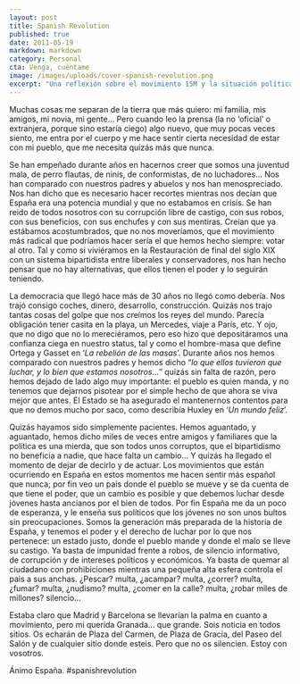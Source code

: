```yaml
---
layout: post
title: Spanish Revolution
published: true
date: 2011-05-19
markdown: markdown
category: Personal
cta: Venga, cuéntame
image: /images/uploads/cover-spanish-revolution.png
excerpt: "Una reflexión sobre el movimiento 15M y la situación política en España."
---
```


Muchas cosas me separan de la tierra que más quiero: mi familia, mis amigos, mi novia, mi gente… Pero cuando leo la
prensa (la no ‘oficial’ o extranjera, porque sino estaría ciego) algo nuevo, que muy pocas veces siento, me entra por
el cuerpo y me hace sentir cierta necesidad de estar con mi pueblo, que me necesita quizás más que nunca.

Se han empeñado durante años en hacernos creer que somos una juventud mala, de perro flautas, de ninis, de conformistas,
de no luchadores… Nos han comparado con nuestros padres y abuelos y nos han menospreciado. Nos han dicho que es
necesario hacer recortes mientras nos decían que España era una potencia mundial y que no estabamos en crisis. Se han
reido de todos nosotros con su corrupción libre de castigo, con sus robos, con sus beneficios, con sus enchufes y con
sus mentiras. Creían que ya estábamos acostumbrados, que no nos moveríamos, que el movimiento más radical que podríamos
hacer sería el que hemos hecho siempre: votar al otro. Tal y como si viviéramos en la Restauración de final del siglo
XIX con un sistema bipartidista entre liberales y conservadores, nos han hecho pensar que no hay alternativas, que ellos
tienen el poder y lo seguirán teniendo.

La democracia que llegó hace más de 30 años no llegó como debería. Nos trajó consigo coches, dinero, desarrollo,
construcción. Quizás nos trajo tantas cosas del golpe que nos creímos los reyes del mundo. Parecía obligación tener
casita en la playa, un Mercedes, viaje a París, etc. Y ojo, que no digo que no lo mereciéramos, pero eso hizo que
depositáramos una confianza ciega en nuestro status, tal y como el hombre-masa que define Ortega y Gasset en ‘_La
rebelión de las masas_’. Durante años nos hemos comparado con nuestros padres y hemos dicho “_lo que ellos tuvieron que
luchar, y lo bien que estamos nosotros…_” quizás sin falta de razón, pero hemos dejado de lado algo muy importante: el
pueblo es quien manda, y no tenemos que dejarnos pisotear por el simple hecho de que ahora se viva mejor que antes. El
Estado se ha asegurado el mantenernos contentos para que no demos mucho por saco, como describía Huxley en ‘_Un mundo
feliz_’.

Quizás hayamos sido simplemente pacientes. Hemos aguantado, y aguantado, hemos dicho miles de veces entre amigos y
familiares que la política es una mierda, que son todos unos corruptos, que el bipartidismo no beneficia a nadie, que
hace falta un cambio… Y quizás ha llegado el momento de dejar de decirlo y de actuar. Los movimientos que están
ocurriendo en España en estos momentos me hacen sentir más español que nunca; por fin veo un pais donde el pueblo se
mueve y se da cuenta de que tiene el poder, que un cambio es posible y que debemos luchar desde jóvenes hasta ancianos
por el bien de todos. Por fin España me da un poco de esperanza, y le enseña sus políticos que los jóvenes no son unos
bultos sin preocupaciones. Somos la generación más preparada de la historia de España, y tenemos el poder y el derecho
de luchar por lo que nos pertenece: un estado justo, donde el pueblo mande y donde el malo se lleve su castigo. Ya basta
de impunidad frente a robos, de silencio informativo, de corrupción y de intereses políticos y económicos. Ya basta de
quemar al ciudadano con prohibiciones mientras una pequeña alta esfera controla el pais a sus anchas. ¿Pescar? multa,
¿acampar? multa, ¿correr? multa, ¿fumar? multa, ¿nudismo? multa, ¿comer en la calle? multa, ¿robar miles de millones?
silencio…

Estaba claro que Madrid y Barcelona se llevarían la palma en cuanto a movimiento, pero mi querida Granada… que grande.
Sois noticia en todos sitios. Os echarán de Plaza del Carmen, de Plaza de Gracia, del Paseo del Salón y de cualquier
sitio donde esteis. Pero que no os silencien. Estoy con vosotros.

Ánimo España. #spanishrevolution
